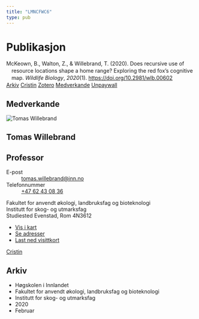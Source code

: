 ```yaml
---
title: "LMNCFWC6"
type: pub
---
```

<h1>Publikasjon</h1>
<article id="csl-bib-container-LMNCFWC6" class="csl-bib-container">
  <div class="csl-bib-body" style="line-height: 1.35; padding-left: 1em; text-indent:-1em;">
  <div class="csl-entry">McKeown, B., Walton, Z., &amp; Willebrand, T. (2020). Does recursive use of resource locations shape a home range? Exploring the red fox&#x2019;s cognitive map. <i>Wildlife Biology</i>, <i>2020</i>(1). <a href="https://doi.org/10.2981/wlb.00602">https://doi.org/10.2981/wlb.00602</a></div>
</div>
  <div class="csl-bib-buttons">
    <a href="#taxonomy-article-LMNCFWC6" class="csl-bib-button">Arkiv</a>
    <a href alt="Cristin URL" class="csl-bib-button">Cristin</a>
    <a href alt="Zotero URL" class="csl-bib-button">Zotero</a>
    <a href="#contributors-article-LMNCFWC6" class="csl-bib-button">Medverkande</a>
    <a href="https://bioone.org/journals/wildlife-biology/volume-2020/issue-1/wlb.00602/Does-recursive-use-of-resource-locations-shape-a-home-range/10.2981/wlb.00602.pdf" class="csl-bib-button">Unpaywall</a>
  </div>
  <div id="csl-bib-meta-container-LMNCFWC6"></div>
</article>
<div id="csl-bib-meta-LMNCFWC6" class="csl-bib-meta">
  <article id="contributors-article-LMNCFWC6" class="contributors-article">
    <h1>Medverkande</h1>
    <div class="personas">
<div class="vrtx-hinn-person-card">
<div class="photo">
<img src="https://www.inn.no/bilder-ansatte/thomas-willebrand.jpg" alt="Tomas Willebrand" loading="lazy">
</div>
<div class="info">
<hgroup><h1>Tomas Willebrand</h1>
<h2>Professor</h2>
</hgroup><dl>
<dt>E-post</dt>
<dd>
<a href="mailto:tomas.willebrand@inn.no">tomas.willebrand@inn.no</a>
</dd>
<dt>Telefonnummer</dt>
<dd><a href="tel:+4762430836">
+47 62 43 08 36
</a></dd>
</dl>
<p>
Fakultet for anvendt økologi, landbruksfag og bioteknologi<br>
Institutt for skog- og utmarksfag<br>
Studiested Evenstad,
Rom 4N3612
</p>
<ul class="vrtx-hinn-links">
<li><a href="https://www.google.com/maps?q=60.88085,11.53750">Vis i kart</a></li>
<li><a href="https://www.inn.no/finn-en-ansatt/tomas-willebrand.html#vrtx-hinn-addresses">Se adresser</a></li>
<li><a href="https://www.inn.no/finn-en-ansatt/tomas-willebrand.html?vrtx=vcf">Last ned visittkort</a></li>
</ul>
</div>
</div>
<a href="https://app.cristin.no/persons/show.jsf?id=328268" alt="Cristin URL" class="personas-cristin">Cristin</a>
</div>
  </article>
  <article id="taxonomy-article-LMNCFWC6" class="taxonomy-article">
    <h1>Arkiv</h1>
    <ul>
      <li>Høgskolen i Innlandet</li>
      <li>Fakultet for anvendt økologi, landbruksfag og bioteknologi</li>
      <li>Institutt for skog- og utmarksfag</li>
      <li>2020</li>
      <li>Februar</li>
    </ul>
  </article>
</div>
